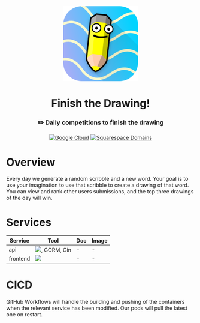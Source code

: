<div align="center">

<img src="media/icon-512.png" width="200"/>

  <h1>Finish the Drawing!</h1>

  <h3>✏️ Daily competitions to finish the drawing</h3>

[![Google Cloud](https://img.shields.io/badge/Google_Cloud-4285F4?style=for-the-badge&logo=google-cloud&logoColor=white)](https://console.cloud.google.com/compute/instances?authuser=1&project=finish-the-drawing-413709)
[![Squarespace Domains](https://img.shields.io/badge/Squarespace%20Domains-green?style=flat&link=https://img.shields.io/badge/https%3A%2F%2Faccount.squarespace.com%2Fdomains)](https://account.squarespace.com/domains)

</div>

# Overview

Every day we generate a random scribble and a new word. Your goal is to use your imagination to use that scribble to create a drawing of that word. You can view and rank other users submissions, and the top three drawings of the day will win.

# Services

| Service  | Tool                                                                                                           | Doc | Image |
| -------- | -------------------------------------------------------------------------------------------------------------- | --- | ----- |
| api      | <img src="https://img.shields.io/badge/Go-00ADD8?style=for-the-badge&logo=go&logoColor=white" />, GORM, Gin    | -   | -     |
| frontend | <img src="https://img.shields.io/badge/next%20js-000000?style=for-the-badge&logo=nextdotjs&logoColor=white" /> | -   | -     |

# CICD

GitHub Workflows will handle the building and pushing of the containers when the relevant service has been modified. Our pods will pull the latest one on restart.
